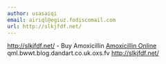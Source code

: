 ```yaml
---
author: usasaiqi
email: airiql@egiuz.fodiscomail.com
url: http://slkjfdf.net/
---
```


http://slkjfdf.net/ - Buy Amoxicillin <a href="http://slkjfdf.net/">Amoxicillin Online</a> qml.bwwt.blog.dandart.co.uk.oxs.fv http://slkjfdf.net/